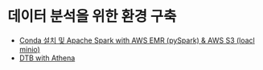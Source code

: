 # 데이터 분석을 위한 환경 구축

- [Conda 설치 및 Apache Spark with AWS EMR (pySpark) &  AWS S3 (loacl minio)](https://github.com/charmhcs/data_dev/tree/master/spark#readme)
- [DTB with Athena](https://github.com/charmhcs/data_dev/tree/master/dbt)
